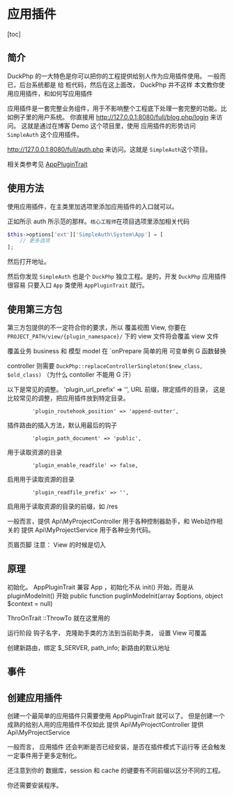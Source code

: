 # 应用插件
[toc]


## 简介

DuckPhp 的一大特色是你可以把你的工程提供给别人作为应用插件使用。
一般而已，后台系统都是 给 桩代码，然后在这上面改， DuckPhp 并不这样
本文教你使用应用插件，和如何写应用插件

应用插件是一套完整业务组件，用于不影响整个工程底下处理一套完整的功能。比如例子里的用户系统。
你直接用
http://127.0.0.1:8080/full/blog.php/login 来访问。 这就是通过在博客 Demo 这个项目里，使用 应用插件的形势访问
`SimpleAuth` 这个应用插件。

http://127.0.0.1:8080/full/auth.php 来访问。这就是 `SimpleAuth`这个项目。


相关类参考见  [AppPluginTrait ](ref/Component-AppPluginTrait.md)

## 使用方法


使用应用插件，在主类里加选项里添加应用插件的入口就可以。

正如所示 auth 所示范的那样。`核心工程师`在项目选项里添加相关代码
```php
$this->options['ext']['SimpleAuth\System\App'] = [
    // 更多选项
];
```

然后打开地址。

然后你发现  `SimpleAuth` 也是个 `DuckPhp` 独立工程。是的，开发 `DuckPhp` 应用插件 很容易
只要入口  `App` 类使用  `AppPluginTrait` 就行。

## 使用第三方包

第三方包提供的不一定符合你的要求，所以
覆盖视图 View, 你要在  `PROJECT_PATH/view/{plugin_namespace}/` 下的 view 文件将会覆盖 view 文件

覆盖业务 business 和  模型 model 在 `onPrepare 简单的用 可变单例 G 函数替换

controller 则需要 `DuckPhp::replaceControllerSingleton($new_class, $old_class)` （为什么 contoller 不能用 G 汗）

以下是常见的调整。
            'plugin_url_prefix' => '',
URL 前缀，限定插件的目录， 这是比较常见的调整，把应用插件放到特定目录。

            'plugin_routehook_position' => 'append-outter',
插件路由的插入方法，默认用最后的钩子

            'plugin_path_document' => 'public',
用于读取资源的目录

            'plugin_enable_readfile' => false,
启用用于读取资源的目录

            'plugin_readfile_prefix' => '',
启用用于读取资源的目录的前缀，如 /res

一般而言，提供 Api\MyProjectController 用于各种控制器助手，和 Web动作相关的
提供 Api\MyProjectService  用于各种业务代码。


页眉页脚 注意： View 的时候是切入 

## 原理


初始化。
 AppPluginTrait 兼容 App ，初始化不从 init() 开始，而是从 pluginModeInit() 开始
    public function puglinModeInit(array $options, object $context = null)

ThroOnTrait ::ThrowTo 就在这里用的

运行阶段
钩子名字，
克隆助手类的方法到当前助手类，
设置 View 可覆盖

创建新路由，绑定  $_SERVER, path_info;
新路由的默认地址

## 事件
## 创建应用插件

创建一个最简单的应用插件只需要使用 AppPluginTrait  就可以了。
但是创建一个成熟的给别人用的应用插件不仅如此
提供 Api\MyProjectController
提供 Api\MyProjectService


一般而言， 应用插件 还会判断是否已经安装，是否在插件模式下运行等
还会触发一定事件用于更多定制化。

还注意到你的 数据库，session 和 cache 的键要有不同前缀以区分不同的工程。

你还需要安装程序。

